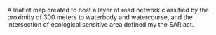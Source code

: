 A leaflet map created to host a layer of road network classified by the proximity of 300 meters to waterbody and watercourse, and the intersection of ecological sensitive area defined my the SAR act.
